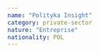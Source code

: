 ```yaml
---
name: "Polityka Insight"
category: private-sector
nature: "Entreprise"
nationality: POL
---
```

    